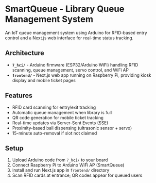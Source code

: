 # SmartQueue - Library Queue Management System

An IoT queue management system using Arduino for RFID-based entry control and a Next.js web interface for real-time status tracking.

## Architecture

- **`7_hci/`** - Arduino firmware (ESP32/Arduino WiFi) handling RFID scanning, queue management, servo control, and WiFi AP
- **`frontend/`** - Next.js web app running on Raspberry Pi, providing kiosk display and mobile ticket pages

## Features

- RFID card scanning for entry/exit tracking
- Automatic queue management when library is full
- QR code generation for mobile ticket tracking
- Real-time updates via Server-Sent Events (SSE)
- Proximity-based ball dispensing (ultrasonic sensor + servo)
- 15-minute auto-removal if slot not claimed

## Setup

1. Upload Arduino code from `7_hci/` to your board
2. Connect Raspberry Pi to Arduino WiFi AP (SmartQueue)
3. Install and run Next.js app in `frontend/` directory
4. Scan RFID cards at entrance; QR codes appear for queued users

